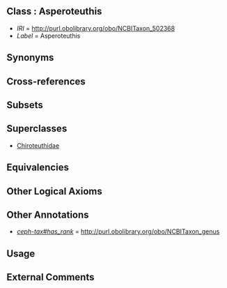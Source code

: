 
## Class : Asperoteuthis

 * *IRI* = http://purl.obolibrary.org/obo/NCBITaxon_502368
 * *Label* = Asperoteuthis

## Synonyms


## Cross-references


## Subsets


## Superclasses

 * [Chiroteuthidae](../../NCBITaxon/94/NCBITaxon_61694.md)

## Equivalencies


## Other Logical Axioms


## Other Annotations

 * *[ceph-tax#has_rank](../../ceph-tax#has/nk/ceph-tax#has_rank.md)* = http://purl.obolibrary.org/obo/NCBITaxon_genus

## Usage


## External Comments

